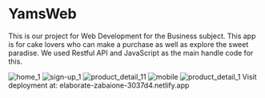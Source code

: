 # YamsWeb
This is our project for Web Development for the Business subject. This app is for cake lovers who can make a purchase as well as explore the sweet paradise. We used Restful API and JavaScript as the main handle code for this.

![home_1](https://user-images.githubusercontent.com/93346020/153554444-ae25ebe7-3606-4909-9c1a-82c0514bdb8c.png)
![sign-up_1](https://user-images.githubusercontent.com/93346020/153554568-c06e0bba-20e2-4374-a04b-d091c21deee8.png)
![product_detail_11](https://user-images.githubusercontent.com/93346020/153554612-a849a5e0-2be1-4650-8bbb-ef1df654e94f.png)
![mobile](https://user-images.githubusercontent.com/93346020/153554634-cbb44537-1ff3-41cd-b4a6-ba8bacaaab19.png)
![product_detail_1](https://user-images.githubusercontent.com/93346020/153554664-6e8f781f-6601-4af6-b0f7-e3ef6e940b67.png)
Visit deployment at: elaborate-zabaione-3037d4.netlify.app

